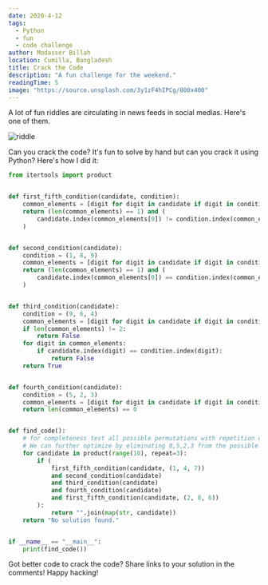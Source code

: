 ```yaml
---
date: 2020-4-12
tags:
  - Python
  - fun
  - code challenge
author: Modasser Billah
location: Cumilla, Bangladesh
title: Crack the Code
description: "A fun challenge for the weekend."
readingTime: 5
image: "https://source.unsplash.com/3y1zF4hIPCg/800x400"
---
```


A lot of fun riddles are circulating in news feeds in social medias. Here's one of them.

![riddle](/images/quiz.jpg)

Can you crack the code? It's fun to solve by hand but can you crack it using Python? Here's how I did it:

```python
from itertools import product


def first_fifth_condition(candidate, condition):
    common_elements = [digit for digit in candidate if digit in condition]
    return (len(common_elements) == 1) and (
        candidate.index(common_elements[0]) != condition.index(common_elements[0])
    )


def second_condition(candidate):
    condition = (1, 8, 9)
    common_elements = [digit for digit in candidate if digit in condition]
    return (len(common_elements) == 1) and (
        candidate.index(common_elements[0]) == condition.index(common_elements[0])
    )


def third_condition(candidate):
    condition = (9, 6, 4)
    common_elements = [digit for digit in candidate if digit in condition]
    if len(common_elements) != 2:
        return False
    for digit in common_elements:
        if candidate.index(digit) == condition.index(digit):
            return False
    return True


def fourth_condition(candidate):
    condition = (5, 2, 3)
    common_elements = [digit for digit in candidate if digit in condition]
    return len(common_elements) == 0


def find_code():
    # for completeness test all possible permutations with repetition of digits for length 3.
    # We can further optimize by eliminating 0,5,2,3 from the possible candidate calculation.
    for candidate in product(range(10), repeat=3):
        if (
            first_fifth_condition(candidate, (1, 4, 7))
            and second_condition(candidate)
            and third_condition(candidate)
            and fourth_condition(candidate)
            and first_fifth_condition(candidate, (2, 8, 6))
        ):
            return "".join(map(str, candidate))
    return "No solution found."


if __name__ == "__main__":
    print(find_code())

```

Got better code to crack the code? Share links to your solution in the comments! Happy hacking!  
